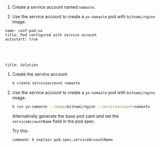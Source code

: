 
1. Create a service account named `namaste`.

1. Use the service account to create a `yo-namaste` pod with `bitnami/nginx` image.

```examiner:execute-test
name: conf-pod-sa
title: Pod configured with service account
autostart: true
```

<div style="margin-top: 5em;"></div>

```section:begin
title: Solution
```

1. Create the service account:

    ```bash
    k create serviceaccount namaste
    ```

1. Use the service account to create a `yo-namaste` pod with `bitnami/nginx` image.

    ```bash
    k run yo-namaste --image=bitnami/nginx --serviceaccount=namaste
    ```

    Alternatively generate the base pod yaml and set the `serviceAccountName` field in the pod spec.

    Try this:

    ```terminal:execute
    command: k explain pod.spec.serviceAccountName
    ```

```section:end
```
